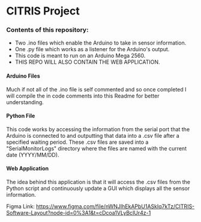 # CITRIS Project

### Contents of this repository:
* Two .ino files which enable the Arduino to take in sensor information.
* One .py file which works as a listener for the Arduino's output. 
* This code is meant to run on an Arduino Mega 2560. 
* THIS REPO WILL ALSO CONTAIN THE WEB APPLICATION.

#### Arduino Files
Much if not all of the .ino file is self commented and so once completed I will compile the in code comments into this Readme for better understanding.

#### Python File
This code works by accessing the information from the serial port that the Arduino is connected to and outputting that data into a .csv file after a specified waiting period. These .csv files are saved into a "SerialMonitorLogs" directory where the files are named with the current date (YYYY/MM/DD).

#### Web Application
The idea behind this application is that it will access the .csv files from the Python script and continuously update a GUI which displays all the sensor information. 

Figma Link: https://www.figma.com/file/nWNJIhEkAPbU1ASkIq7kTz/CITRIS-Software-Layout?node-id=0%3A1&t=cDcoa1VLyBcIUr4z-1
